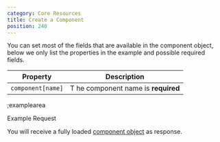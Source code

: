 ```yaml
---
category: Core Resources
title: Create a Component
position: 240
---
```


You can set most of the fields that are available in the component object, below we only list the properties in the example and possible required fields. 

| Property | Description |
|---|---|
| `component[name]` | T he component name is **required** |

;examplearea

Example Request

<RequestExample url="https://mapi.storyblok.com/v1/spaces/656/components/" httpMethod="POST" :requestObject='{"component":{"name":"teaser","display_name":"Teaser","schema":{"title":{"type":"text","pos":0},"image":{"type":"image","pos":1}},"is_root":false,"is_nestable":true}}'></RequestExample>

You will receive a fully loaded [component object](#core-resources/components/the-component-object) as response.
